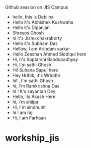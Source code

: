 GIthub session on JIS Campus
- hello, this is Deblina
- Hello it's Abhishek Kushwaha 
- Hello it's Dipanjan
- Shreyos Ghosh
- hi it's Jishu chakraborty
- Hello it's Subham Das
- Hellow, I am Arindam sarkar
- Hello Zeeshan Ahmed Siddiqui here
- Hi, it's Saptarshi Bandopadhyay
- Hi, I'm sathi Ghosh
- Hi! Suhana Sapui here
- Hey Hrittik, it's Wriddhi
- hi! , I'm sathi Ghosh
- hi, I'm Ramkrishna Das
- hi ! It's sayantan Dey
- Hello, its Akash Here 
- hi, i'm shilpa
- Hi, I'm sindhunit
- hi I am raj
- Hi, I am Farhaan
# workship_jis
